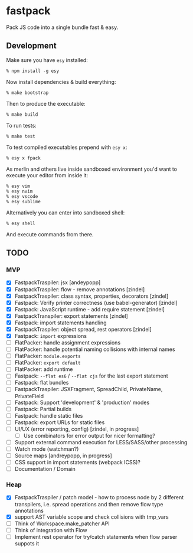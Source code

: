 # fastpack

Pack JS code into a single bundle fast & easy.

## Development

Make sure you have `esy` installed:

    % npm install -g esy

Now install dependencies & build everything:

    % make bootstrap

Then to produce the executable:

    % make build

To run tests:

    % make test

To test compiled executables prepend with `esy x`:

    % esy x fpack

As merlin and others live inside sandboxed environment you'd want to execute
your editor from inside it:

    % esy vim
    % esy nvim
    % esy vscode
    % esy sublime

Alternatively you can enter into sandboxed shell:

    % esy shell

And execute commands from there.

## TODO

### MVP

- [x] FastpackTraspiler: jsx [andeypopp]
- [x] FastpackTraspiler: flow - remove annotations [zindel]
- [x] FastpackTraspiler: class syntax, properties, decorators [zindel]
- [x] Fastpack: Verify printer correctness (use babel-generator) [zindel]
- [x] Fastpack: JavaScript runtime - add require statement [zindel]
- [x] FastpackTranspiler: export statements [zindel]
- [x] Fastpack: import statements handling
- [x] FastpackTraspiler: object spread, rest operators [zindel]
- [x] Fastpack: `import` expressions
- [ ] FlatPacker: handle assignment expressions
- [ ] FlatPacker: handle potential naming collisions with internal names
- [ ] FlatPacker: `module.exports`
- [ ] FlatPacker: `export default`
- [ ] FlatPacker: add runtime
- [ ] Fastpack: `--flat es6` / `--flat cjs` for the last export statement
- [ ] Fastpack: flat bundles
- [ ] FastpackTraspiler: JSXFragment, SpreadChild, PrivateName, PrivateField
- [ ] Fastpack: Support 'development' & 'production' modes
- [ ] Fastpack: Partial builds
- [ ] Fastpack: handle static files
- [ ] Fastpack: export URLs for static files
- [ ] UI/UX (error reporting, config) [zindel, in progress]
  - [ ] Use combinators for error output for nicer formatting?
- [ ] Support external command execution for LESS/SASS/other processing
- [ ] Watch mode (watchman?)
- [ ] Source maps [andreypopp, in progress]
- [ ] CSS support in import statements (webpack ICSS)?
- [ ] Documentation / Domain

### Heap

- [x] FastpackTraspiler / patch model - how to process node by 2 different
      transpilers, i.e. spread operations and then remove flow type annotations
- [x] support AST variable scope and check collisions with tmp_vars
- [ ] Think of Workspace.make_patcher API
- [ ] Think of integration with Flow
- [ ] Implement rest operator for try/catch statements when flow parser suppots it
